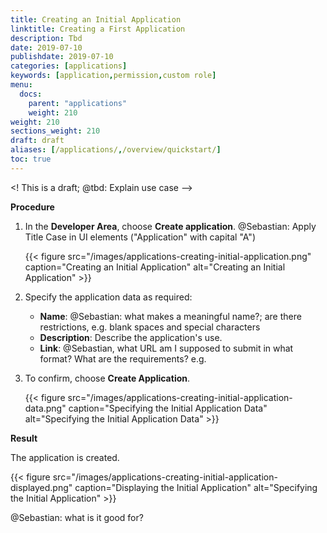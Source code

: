 ```yaml
---
title: Creating an Initial Application
linktitle: Creating a First Application
description: Tbd
date: 2019-07-10
publishdate: 2019-07-10
categories: [applications]
keywords: [application,permission,custom role]
menu:
  docs:
    parent: "applications"
    weight: 210
weight: 210
sections_weight: 210
draft: draft
aliases: [/applications/,/overview/quickstart/]
toc: true
---
```


<! This is a draft; @tbd: Explain use case -->

**Procedure**

1. In the **Developer Area**, choose **Create application**. @Sebastian: Apply Title Case in UI elements ("Application" with capital "A")

	{{< figure src="/images/applications-creating-initial-application.png" caption="Creating an Initial Application" alt="Creating an Initial Application" >}}

2. Specify the application data as required:

	* **Name**: @Sebastian: what makes a meaningful name?; are there restrictions, e.g. blank spaces and special characters
	* **Description**: Describe the application's use.
	* **Link**: @Sebastian, what URL am I supposed to submit in what format? What are the requirements? e.g. 

3. To confirm, choose **Create Application**.

	{{< figure src="/images/applications-creating-initial-application-data.png" caption="Specifying the Initial Application Data" alt="Specifying the Initial Application Data" >}}

**Result**

The application is created.

{{< figure src="/images/applications-creating-initial-application-displayed.png" caption="Displaying the Initial Application" alt="Specifying the Initial Application" >}}

@Sebastian: what is it good for?


